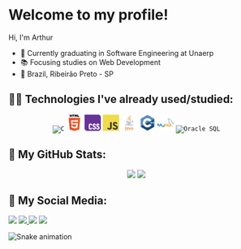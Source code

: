<h1>Welcome to my profile!</h1> 

<p>Hi, I'm Arthur</p>

<ul>
  <li>🌱 Currently graduating in Software Engineering at Unaerp</li>
  <li>📚 Focusing studies on Web Development</li>
  <li>📍 Brazil, Ribeirão Preto - SP</li>
</ul>

<h2>🧑‍💻 Technologies I've already used/studied:</h2>
<div align="center">
  <code><img height="32" src="https://cdn.iconscout.com/icon/free/png-512/c-programming-569564.png" alt="C"/></code>
  <code><img height="32" src="https://raw.githubusercontent.com/github/explore/80688e429a7d4ef2fca1e82350fe8e3517d3494d/topics/html/html.png" alt="HTML5"/></code>
  <code><img height="32" src="https://raw.githubusercontent.com/github/explore/80688e429a7d4ef2fca1e82350fe8e3517d3494d/topics/css/css.png" alt="CSS"/></code>
  <code><img height="32" src="https://raw.githubusercontent.com/github/explore/80688e429a7d4ef2fca1e82350fe8e3517d3494d/topics/javascript/javascript.png" alt="Javascript"/></code>
  <code><img height="32" src="https://raw.githubusercontent.com/github/explore/80688e429a7d4ef2fca1e82350fe8e3517d3494d/topics/java/java.png" alt="Java"/></code>
  <code><img height="32" src="https://raw.githubusercontent.com/github/explore/80688e429a7d4ef2fca1e82350fe8e3517d3494d/topics/cpp/cpp.png" alt="C++"/></code>
  <code><img height="32" src="https://raw.githubusercontent.com/devicons/devicon/master/icons/mysql/mysql-original-wordmark.svg" alt="MySQL"/></code>
  <code><img height="32" src="https://cdn.jsdelivr.net/gh/devicons/devicon/icons/oracle/oracle-original.svg" alt="Oracle SQL"/></code>
</div>

<h2>🚀 My GitHub Stats: </h2>
<div align="center">
  <img height="150em" src="https://github-readme-stats.vercel.app/api?username=LuckR4y&show_icons=true&theme=midnight-purple&count_private=true">
  <img height="150em" src="https://github-readme-stats.vercel.app/api/top-langs/?username=LuckR4y&layout=compact&theme=midnight-purple">
</div>


<h2>📱 My Social Media:</h2>
<div> 
  <a href="https://www.instagram.com/vitalfontana/" target="_blank"><img src="https://img.shields.io/badge/-Instagram-%23E4405F?style=for-the-badge&logo=instagram&logoColor=white" target="_blank"></a>
  <a href="https://x.com/vitalfontana" target="_blank" rel="noopener noreferrer">
    <img src="https://img.shields.io/badge/-Twitter-%231DA1F2?style=for-the-badge&logo=x&logoColor=white">
  <a href = "mailto:arthurvitalf@gmail.com"><img src="https://img.shields.io/badge/-Gmail-%23333?style=for-the-badge&logo=gmail&logoColor=white" target="_blank"></a>
  <a href="https://www.linkedin.com/in/arthur-vital-fontana/" target="_blank"><img src="https://img.shields.io/badge/-LinkedIn-%230077B5?style=for-the-badge&logo=linkedin&logoColor=white" target="_blank"></a> 
</div>

![Snake animation](https://github.com/LuckR4y/LuckR4y/blob/output/github-contribution-grid-snake.svg)

